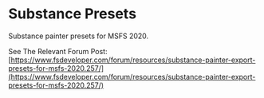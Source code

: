 # Substance Presets
Substance painter presets for MSFS 2020.

See The Relevant Forum Post: [https://www.fsdeveloper.com/forum/resources/substance-painter-export-presets-for-msfs-2020.257/](https://www.fsdeveloper.com/forum/resources/substance-painter-export-presets-for-msfs-2020.257/)
